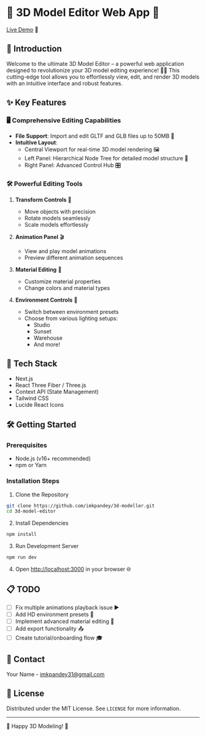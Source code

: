 # 🌟 3D Model Editor Web App 🚀

[Live Demo](https://3d-modeller.vercel.app) 🔗

## 📝 Introduction

Welcome to the ultimate 3D Model Editor – a powerful web application designed to revolutionize your 3D model editing experience! 🎨✨ This cutting-edge tool allows you to effortlessly view, edit, and render 3D models with an intuitive interface and robust features.

## ✨ Key Features

### 🖥️ Comprehensive Editing Capabilities

- **File Support**: Import and edit GLTF and GLB files up to 50MB 📂
- **Intuitive Layout**:
  - Central Viewport for real-time 3D model rendering 🖼️
  - Left Panel: Hierarchical Node Tree for detailed model structure 🌳
  - Right Panel: Advanced Control Hub 🎛️

### 🛠️ Powerful Editing Tools

1. **Transform Controls** 🔄

   - Move objects with precision
   - Rotate models seamlessly
   - Scale models effortlessly

2. **Animation Panel** 🎬

   - View and play model animations
   - Preview different animation sequences

3. **Material Editing** 🎨

   - Customize material properties
   - Change colors and material types

4. **Environment Controls** 🌈
   - Switch between environment presets
   - Choose from various lighting setups:
     - Studio
     - Sunset
     - Warehouse
     - And more!

## 🚀 Tech Stack

- Next.js
- React Three Fiber / Three.js
- Context API (State Management)
- Tailwind CSS
- Lucide React Icons

## 🛠️ Getting Started

### Prerequisites

- Node.js (v16+ recommended)
- npm or Yarn

### Installation Steps

1. Clone the Repository

```bash
git clone https://github.com/imkpandey/3d-modeller.git
cd 3d-model-editor
```

2. Install Dependencies

```bash
npm install
```

3. Run Development Server

```bash
npm run dev
```

4. Open [http://localhost:3000](http://localhost:3000) in your browser 🌐

## 📋 TODO

- [ ] Fix multiple animations playback issue ▶️
- [ ] Add HD environment presets 🌅
- [ ] Implement advanced material editing 🎨
- [ ] Add export functionality 📤
- [ ] Create tutorial/onboarding flow 🎓

## 📧 Contact

Your Name - [imkpandey31@gmail.com](mailto:imkpandey31@gmail.com)

## 📄 License

Distributed under the MIT License. See `LICENSE` for more information.

---

🌈 Happy 3D Modeling! 🚀

